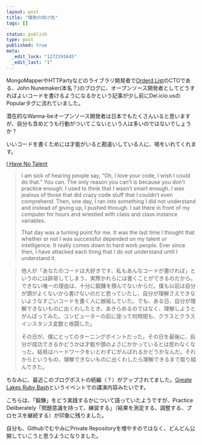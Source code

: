 ```yaml
--- 
layout: post
title: "情熱の向け先"
tags: []

status: publish
type: post
published: true
meta: 
  _edit_lock: "1272191645"
  _edit_last: "1"
---
```

MongoMapperやHTTPartyなどのライブラリ開発者で<a href="http://orderedlist.com/">Orderd List</a>のCTOである、John Nunemaker(本名？)のブログに、オープンソース開発者としてどうすればよいコードを書けるようになるかという記事が少し前にDel.icio.usのPopularタグに流れていました。

潜在的なWanna-beオープンソース開発者は日本でもたくさんいると思いますが、自分も含めどうも行動がついてこないという人は多いのではないでしょうか？

いいコードを書くためには才能がいると勘違いしている人に、喝をいれてくれます。

<a href="http://railstips.org/blog/archives/2010/01/12/i-have-no-talent/">I Have No Talent</a>
<blockquote>
I am sick of hearing people say, “Oh, I love your code, I wish I could do that.” You can. The only reason you can’t is because you don’t practice enough. I used to think that I wasn’t smart enough. I was jealous of those that did crazy code stuff that I couldn’t even comprehend. Then, one day, I ran into something I did not understand and instead of giving up, I pushed through. I sat there in front of my computer for hours and wrestled with class and class instance variables.

That day was a turning point for me. It was the last time I thought that whether or not I was successful depended on my talent or intelligence. It really comes down to hard work people. Ever since then, I have attacked each thing that I do not understand until I understand it.
</blockquote>

<blockquote>
他人が「あなたのコードは大好きです、私もあんなコードが書ければ」というのには辟易してしまう、実際かれらには書くことができるのだから。できない唯一の理由は、十分に鍛錬を積んでないからだ。僕も以前は自分が頭がよくないから書けないのだと思っていたし、自分が理解さえできないようなすごいコードを書く人に嫉妬していた。でも、ある日、自分が理解できないものに出くわしたとき、あきらめるのではなく、理解しようとがんばってみた。コンピューターの前に座って何時間も、クラスとクラスインスタンス変数と格闘した。

その日が、僕にとってのターニングポイントだった。その日を最後に、自分が成功できるかどうかは才能や頭のよさにかかっているとは思わなくなった。結局はハードワークをいとわずにがんばれるかどうかなんだ。それからというもの、理解できないものに出くわしたら理解できるまで取り組んできた。</blockquote>

ちなみに、最近このブログポストの続編（？）がアップされてました。<a href="http://greatlakesrubybash.com/">Greate Lakes Ruby Bash</a>というイベントでの講演内容みたいです。

こちらは、「鍛錬」をどう実践するかについて語っていたようですが、Practice Deliberately「問題意識を持って、練習する」（結果を測定する、調整する、プロセスを継続する）が印象に残りました。

自分も、GithubでむやみにPrivate Repositoryを増やすのではなく、どんどん公開していこうと思うようになりました。

